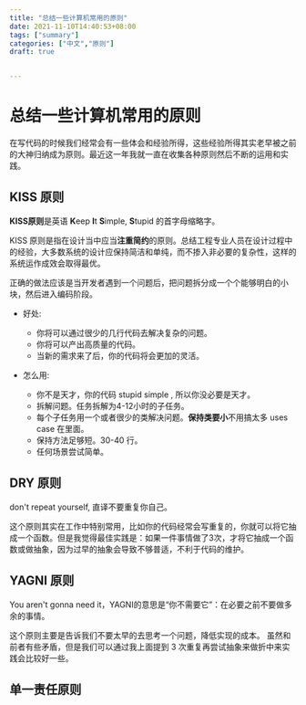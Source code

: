 ```yaml
---
title: "总结一些计算机常用的原则"
date: 2021-11-10T14:40:53+08:00
tags: ["summary"]
categories: ["中文","原则"]
draft: true


---
```


# 总结一些计算机常用的原则

在写代码的时候我们经常会有一些体会和经验所得，这些经验所得其实老早被之前的大神归纳成为原则。最近这一年我就一直在收集各种原则然后不断的运用和实践。

## KISS 原则

**KISS原则**是英语 **K**eep **I**t **S**imple, **S**tupid 的首字母缩略字。

KISS 原则是指在设计当中应当**注重简约**的原则。总结工程专业人员在设计过程中的经验，大多数系统的设计应保持简洁和单纯，而不掺入非必要的复杂性，这样的系统运作成效会取得最优。

正确的做法应该是当开发者遇到一个问题后，把问题拆分成一个个能够明白的小块，然后进入编码阶段。

- 好处:
  - 你将可以通过很少的几行代码去解决复杂的问题。
  - 你将可以产出高质量的代码。
  - 当新的需求来了后，你的代码将会更加的灵活。

- 怎么用:
  - 你不是天才，你的代码 stupid simple , 所以你没必要是天才。
  - 拆解问题。任务拆解为4-12小时的子任务。
  - 每个子任务用一个或者很少的类解决问题。**保持类要小**不用搞太多 uses case  在里面。
  - 保持方法足够短。30-40 行。
  - 任何场景尝试简单。

## DRY 原则

don't repeat yourself, 直译不要重复你自己。

这个原则其实在工作中特别常用，比如你的代码经常会写重复的，你就可以将它抽成一个函数。但是我觉得最佳实践是：如果一件事情做了3次，才将它抽成一个函数或做抽象，因为过早的抽象会导致不够普适，不利于代码的维护。


## YAGNI 原则

You aren't gonna need it，YAGNI的意思是“你不需要它”：在必要之前不要做多余的事情。

这个原则主要是告诉我们不要太早的去思考一个问题，降低实现的成本。
虽然和前者有些矛盾，但是我们可以通过我上面提到 3 次重复再尝试抽象来做折中来实践会比较好一些。

## 单一责任原则
